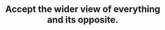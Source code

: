 ---
title: Accept the wider view of everything and its opposite.
tags: daoism
thewholeoao: true
thewholeoaoorder: 3
nondualpractice: true
---